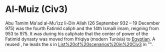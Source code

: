 # Al-Muiz (Civ3)

Abu Tamim Ma'ad al-Mu'izz li-Din Allah (26 September 932 – 19 December 975) was the fourth Fatimid caliph and the 14th Ismaili imam, reigning from 953 to 975. It was during his caliphate that the center of power of the Fatimid dynasty was moved from Ifriqiya (modern Tunisia) to [Egyptian](Egypt). A reused , he leads the s in [List%20of%20scenarios%20in%20Civ3](scenario) in "".